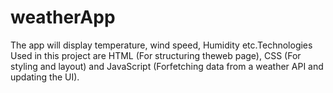 # weatherApp
The app will display temperature, wind speed, Humidity etc.Technologies Used in this project are HTML (For structuring theweb page), CSS (For styling and layout) and JavaScript (Forfetching data from a weather API and updating the UI).

